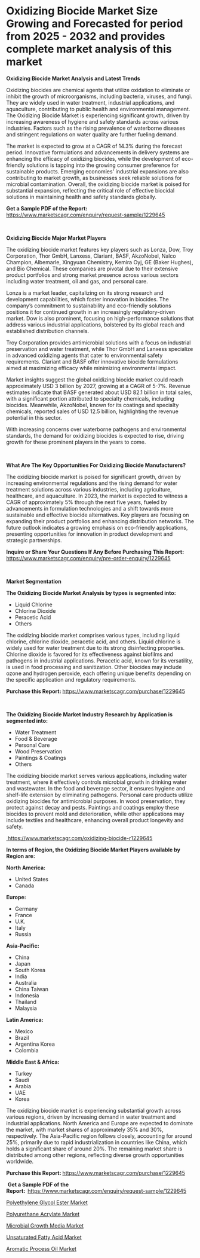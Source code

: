 <p><h1>Oxidizing Biocide Market Size Growing and Forecasted for period from 2025 - 2032 and provides complete market analysis of this market</h1></p><p><strong>Oxidizing Biocide Market Analysis and Latest Trends</strong></p>
<p><p>Oxidizing biocides are chemical agents that utilize oxidation to eliminate or inhibit the growth of microorganisms, including bacteria, viruses, and fungi. They are widely used in water treatment, industrial applications, and aquaculture, contributing to public health and environmental management. The Oxidizing Biocide Market is experiencing significant growth, driven by increasing awareness of hygiene and safety standards across various industries. Factors such as the rising prevalence of waterborne diseases and stringent regulations on water quality are further fueling demand.</p><p>The market is expected to grow at a CAGR of 14.3% during the forecast period. Innovative formulations and advancements in delivery systems are enhancing the efficacy of oxidizing biocides, while the development of eco-friendly solutions is tapping into the growing consumer preference for sustainable products. Emerging economies' industrial expansions are also contributing to market growth, as businesses seek reliable solutions for microbial contamination. Overall, the oxidizing biocide market is poised for substantial expansion, reflecting the critical role of effective biocidal solutions in maintaining health and safety standards globally.</p></p>
<p><strong>Get a Sample PDF of the Report:&nbsp;</strong> <a href="https://www.marketscagr.com/enquiry/request-sample/1229645?utm_campaign=1868&utm_medium=2&utm_source=Github&utm_content=ia&utm_term=01042025&utm_id=oxidizing-biocide">https://www.marketscagr.com/enquiry/request-sample/1229645</a></p>
<p>&nbsp;</p>
<p><strong>Oxidizing Biocide Major Market Players</strong></p>
<p><p>The oxidizing biocide market features key players such as Lonza, Dow, Troy Corporation, Thor GmbH, Lanxess, Clariant, BASF, AkzoNobel, Nalco Champion, Albemarle, Xingyuan Chemistry, Kemira Oyj, GE (Baker Hughes), and Bio Chemical. These companies are pivotal due to their extensive product portfolios and strong market presence across various sectors including water treatment, oil and gas, and personal care.</p><p>Lonza is a market leader, capitalizing on its strong research and development capabilities, which foster innovation in biocides. The company’s commitment to sustainability and eco-friendly solutions positions it for continued growth in an increasingly regulatory-driven market. Dow is also prominent, focusing on high-performance solutions that address various industrial applications, bolstered by its global reach and established distribution channels.</p><p>Troy Corporation provides antimicrobial solutions with a focus on industrial preservation and water treatment, while Thor GmbH and Lanxess specialize in advanced oxidizing agents that cater to environmental safety requirements. Clariant and BASF offer innovative biocide formulations aimed at maximizing efficacy while minimizing environmental impact.</p><p>Market insights suggest the global oxidizing biocide market could reach approximately USD 3 billion by 2027, growing at a CAGR of 5-7%. Revenue estimates indicate that BASF generated about USD 82.1 billion in total sales, with a significant portion attributed to specialty chemicals, including biocides. Meanwhile, AkzoNobel, known for its coatings and specialty chemicals, reported sales of USD 12.5 billion, highlighting the revenue potential in this sector.</p><p>With increasing concerns over waterborne pathogens and environmental standards, the demand for oxidizing biocides is expected to rise, driving growth for these prominent players in the years to come.</p></p>
<p>&nbsp;</p>
<p><strong>What Are The Key Opportunities For Oxidizing Biocide Manufacturers?</strong></p>
<p><p>The oxidizing biocide market is poised for significant growth, driven by increasing environmental regulations and the rising demand for water treatment solutions across various industries, including agriculture, healthcare, and aquaculture. In 2023, the market is expected to witness a CAGR of approximately 5% through the next five years, fueled by advancements in formulation technologies and a shift towards more sustainable and effective biocide alternatives. Key players are focusing on expanding their product portfolios and enhancing distribution networks. The future outlook indicates a growing emphasis on eco-friendly applications, presenting opportunities for innovation in product development and strategic partnerships.</p></p>
<p><strong>Inquire or Share Your Questions If Any Before Purchasing This Report:</strong> <a href="https://www.marketscagr.com/enquiry/pre-order-enquiry/1229645?utm_campaign=1868&utm_medium=2&utm_source=Github&utm_content=ia&utm_term=01042025&utm_id=oxidizing-biocide">https://www.marketscagr.com/enquiry/pre-order-enquiry/1229645</a></p>
<p>&nbsp;</p>
<p><strong>Market Segmentation</strong></p>
<p><strong>The Oxidizing Biocide Market Analysis by types is segmented into:</strong></p>
<p><ul><li>Liquid Chlorine</li><li>Chlorine Dioxide</li><li>Peracetic Acid</li><li>Others</li></ul></p>
<p><p>The oxidizing biocide market comprises various types, including liquid chlorine, chlorine dioxide, peracetic acid, and others. Liquid chlorine is widely used for water treatment due to its strong disinfecting properties. Chlorine dioxide is favored for its effectiveness against biofilms and pathogens in industrial applications. Peracetic acid, known for its versatility, is used in food processing and sanitization. Other biocides may include ozone and hydrogen peroxide, each offering unique benefits depending on the specific application and regulatory requirements.</p></p>
<p><strong>Purchase this Report:&nbsp;</strong><a href="https://www.marketscagr.com/purchase/1229645?utm_campaign=1868&utm_medium=2&utm_source=Github&utm_content=ia&utm_term=01042025&utm_id=oxidizing-biocide">https://www.marketscagr.com/purchase/1229645</a></p>
<p>&nbsp;</p>
<p><strong>The Oxidizing Biocide Market Industry Research by Application is segmented into:</strong></p>
<p><ul><li>Water Treatment</li><li>Food & Beverage</li><li>Personal Care</li><li>Wood Preservation</li><li>Paintings & Coatings</li><li>Others</li></ul></p>
<p><p>The oxidizing biocide market serves various applications, including water treatment, where it effectively controls microbial growth in drinking water and wastewater. In the food and beverage sector, it ensures hygiene and shelf-life extension by eliminating pathogens. Personal care products utilize oxidizing biocides for antimicrobial purposes. In wood preservation, they protect against decay and pests. Paintings and coatings employ these biocides to prevent mold and deterioration, while other applications may include textiles and healthcare, enhancing overall product longevity and safety.</p></p>
<p><a href="https://www.marketscagr.com/oxidizing-biocide-r1229645?utm_campaign=1868&utm_medium=2&utm_source=Github&utm_content=ia&utm_term=01042025&utm_id=oxidizing-biocide">&nbsp;https://www.marketscagr.com/oxidizing-biocide-r1229645</a></p>
<p><strong>In terms of Region, the Oxidizing Biocide Market Players available by Region are:</strong></p>
<p>
    <p> <strong> North America: </strong>
        <ul>
            <li>United States</li>
            <li>Canada</li>
        </ul>
        </p> 
    <p> <strong> Europe: </strong>
        <ul>
            <li>Germany</li>
            <li>France</li>
            <li>U.K.</li>
            <li>Italy</li>
            <li>Russia</li>
        </ul>
        </p> 
    <p> <strong> Asia-Pacific: </strong>
        <ul>
            <li>China</li>
            <li>Japan</li>
            <li>South Korea</li>
            <li>India</li>
            <li>Australia</li>
            <li>China Taiwan</li>
            <li>Indonesia</li>
            <li>Thailand</li>
            <li>Malaysia</li>
        </ul>
        </p> 
    <p> <strong> Latin America: </strong>
        <ul>
            <li>Mexico</li>
            <li>Brazil</li>
            <li>Argentina Korea</li>
            <li>Colombia</li>
        </ul>
        </p> 
    <p> <strong> Middle East & Africa: </strong>
        <ul>
            <li>Turkey</li>
            <li>Saudi</li>
            <li>Arabia</li>
            <li>UAE</li>
            <li>Korea</li>
        </ul>
    </p>
    </p>
<p><p>The oxidizing biocide market is experiencing substantial growth across various regions, driven by increasing demand in water treatment and industrial applications. North America and Europe are expected to dominate the market, with market shares of approximately 35% and 30%, respectively. The Asia-Pacific region follows closely, accounting for around 25%, primarily due to rapid industrialization in countries like China, which holds a significant share of around 20%. The remaining market share is distributed among other regions, reflecting diverse growth opportunities worldwide.</p></p>
<p><strong>Purchase this Report: </strong><a href="https://www.marketscagr.com/purchase/1229645?utm_campaign=1868&utm_medium=2&utm_source=Github&utm_content=ia&utm_term=01042025&utm_id=oxidizing-biocide">https://www.marketscagr.com/purchase/1229645</a></p>
<p>&nbsp;<strong>Get a Sample PDF of the Report:&nbsp;&nbsp;</strong><a href="https://www.marketscagr.com/enquiry/request-sample/1229645?utm_campaign=1868&utm_medium=2&utm_source=Github&utm_content=ia&utm_term=01042025&utm_id=oxidizing-biocide">https://www.marketscagr.com/enquiry/request-sample/1229645</a></p>
<p><strong></strong></p>
<p><p><a href="https://github.com/RickHolmes3/Market-Research-Report-List-7/blob/main/polyethylene-glycol-ester-market.md?utm_campaign=1868&utm_medium=2&utm_source=Github&utm_content=ia&utm_term=01042025&utm_id=oxidizing-biocide">Polyethylene Glycol Ester Market</a></p><p><a href="https://github.com/goliareanoyh/Market-Research-Report-List-1/blob/main/polyurethane-acrylate-market.md?utm_campaign=1868&utm_medium=2&utm_source=Github&utm_content=ia&utm_term=01042025&utm_id=oxidizing-biocide">Polyurethane Acrylate Market</a></p><p><a href="https://github.com/aarenlazosw3/Market-Research-Report-List-1/blob/main/microbial-growth-media-market.md?utm_campaign=1868&utm_medium=2&utm_source=Github&utm_content=ia&utm_term=01042025&utm_id=oxidizing-biocide">Microbial Growth Media Market</a></p><p><a href="https://github.com/Krish2023na/Market-Research-Report-List-7/blob/main/unsaturated-fatty-acid-market.md?utm_campaign=1868&utm_medium=2&utm_source=Github&utm_content=ia&utm_term=01042025&utm_id=oxidizing-biocide">Unsaturated Fatty Acid Market</a></p><p><a href="https://github.com/knazsdadeyvw/Market-Research-Report-List-1/blob/main/aromatic-process-oil-market.md?utm_campaign=1868&utm_medium=2&utm_source=Github&utm_content=ia&utm_term=01042025&utm_id=oxidizing-biocide">Aromatic Process Oil Market</a></p></p>